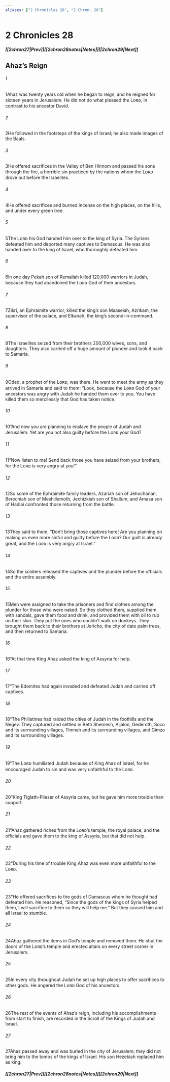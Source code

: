 ```yaml
---
aliases: ["2 Chronicles 28", "2 Chron. 28"]
---
```

# 2 Chronicles 28
##### <span class=arrow-left></span>[[2chron27|Prev]]<span class=navigation-separator></span>[[2chron28notes|Notes]]<span class=navigation-separator></span>[[2chron29|Next]]<span class=arrow-right></span>
## Ahaz’s Reign
###### 1
<span class=verse-first>1</span>Ahaz was twenty years old when he began to reign, and he reigned for sixteen years in Jerusalem. He did not do what pleased the Lᴏʀᴅ, in contrast to his ancestor David.
###### 2
<span class=verse-body>2</span>He followed in the footsteps of the kings of Israel; he also made images of the Baals.
###### 3
<span class=verse-body>3</span>He offered sacrifices in the Valley of Ben Hinnom and passed his sons through the fire, a horrible sin practiced by the nations whom the Lᴏʀᴅ drove out before the Israelites.
###### 4
<span class=verse-body>4</span>He offered sacrifices and burned incense on the high places, on the hills, and under every green tree.
<div class=paragraph-break></div>

###### 5
<span class=verse-first>5</span>The Lᴏʀᴅ his God handed him over to the king of Syria. The Syrians defeated him and deported many captives to Damascus. He was also handed over to the king of Israel, who thoroughly defeated him.
###### 6
<span class=verse-body>6</span>In one day Pekah son of Remaliah killed 120,000 warriors in Judah, because they had abandoned the Lᴏʀᴅ God of their ancestors.
###### 7
<span class=verse-body>7</span>Zikri, an Ephraimite warrior, killed the king’s son Maaseiah, Azrikam, the supervisor of the palace, and Elkanah, the king’s second-in-command.
<div class=paragraph-break></div>

###### 8
<span class=verse-first>8</span>The Israelites seized from their brothers 200,000 wives, sons, and daughters. They also carried off a huge amount of plunder and took it back to Samaria.
###### 9
<span class=verse-body>9</span>Oded, a prophet of the Lᴏʀᴅ, was there. He went to meet the army as they arrived in Samaria and said to them: “Look, because the Lᴏʀᴅ God of your ancestors was angry with Judah he handed them over to you. You have killed them so mercilessly that God has taken notice.
###### 10
<span class=verse-body>10</span>“And now you are planning to enslave the people of Judah and Jerusalem. Yet are you not also guilty before the Lᴏʀᴅ your God?
###### 11
<span class=verse-body>11</span>“Now listen to me! Send back those you have seized from your brothers, for the Lᴏʀᴅ is very angry at you!”
###### 12
<span class=verse-body>12</span>So some of the Ephraimite family leaders, Azariah son of Jehochanan, Berechiah son of Meshillemoth, Jechizkiah son of Shallum, and Amasa son of Hadlai confronted those returning from the battle.
###### 13
<span class=verse-body>13</span>They said to them, “Don’t bring those captives here! Are you planning on making us even more sinful and guilty before the Lᴏʀᴅ? Our guilt is already great, and the Lᴏʀᴅ is very angry at Israel.”
###### 14
<span class=verse-body>14</span>So the soldiers released the captives and the plunder before the officials and the entire assembly.
###### 15
<span class=verse-body>15</span>Men were assigned to take the prisoners and find clothes among the plunder for those who were naked. So they clothed them, supplied them with sandals, gave them food and drink, and provided them with oil to rub on their skin. They put the ones who couldn’t walk on donkeys. They brought them back to their brothers at Jericho, the city of date palm trees, and then returned to Samaria.
<div class=paragraph-break></div>

###### 16
<span class=verse-first>16</span>“At that time King Ahaz asked the king of Assyria for help.
###### 17
<span class=verse-body>17</span>“The Edomites had again invaded and defeated Judah and carried off captives.
###### 18
<span class=verse-body>18</span>“The Philistines had raided the cities of Judah in the foothills and the Negev. They captured and settled in Beth Shemesh, Aijalon, Gederoth, Soco and its surrounding villages, Timnah and its surrounding villages, and Gimzo and its surrounding villages.
###### 19
<span class=verse-body>19</span>“The Lᴏʀᴅ humiliated Judah because of King Ahaz of Israel, for he encouraged Judah to sin and was very unfaithful to the Lᴏʀᴅ.
###### 20
<span class=verse-body>20</span>“King Tiglath-Pileser of Assyria came, but he gave him more trouble than support.
###### 21
<span class=verse-body>21</span>“Ahaz gathered riches from the Lᴏʀᴅ’s temple, the royal palace, and the officials and gave them to the king of Assyria, but that did not help.
<div class=paragraph-break></div>

###### 22
<span class=verse-first>22</span>“During his time of trouble King Ahaz was even more unfaithful to the Lᴏʀᴅ.
###### 23
<span class=verse-body>23</span>“He offered sacrifices to the gods of Damascus whom he thought had defeated him. He reasoned, “Since the gods of the kings of Syria helped them, I will sacrifice to them so they will help me.” But they caused him and all Israel to stumble.
###### 24
<span class=verse-body>24</span>Ahaz gathered the items in God’s temple and removed them. He shut the doors of the Lᴏʀᴅ’s temple and erected altars on every street corner in Jerusalem.
###### 25
<span class=verse-body>25</span>In every city throughout Judah he set up high places to offer sacrifices to other gods. He angered the Lᴏʀᴅ God of his ancestors.
###### 26
<span class=verse-body>26</span>The rest of the events of Ahaz’s reign, including his accomplishments from start to finish, are recorded in the Scroll of the Kings of Judah and Israel.
###### 27
<span class=verse-body>27</span>Ahaz passed away and was buried in the city of Jerusalem; they did not bring him to the tombs of the kings of Israel. His son Hezekiah replaced him as king.
##### <span class=arrow-left></span>[[2chron27|Prev]]<span class=navigation-separator></span>[[2chron28notes|Notes]]<span class=navigation-separator></span>[[2chron29|Next]]<span class=arrow-right></span>